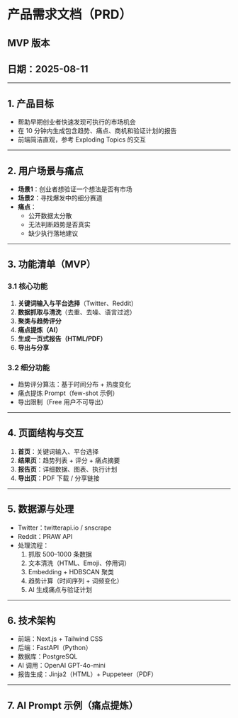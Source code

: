 # 产品需求文档（PRD）
## MVP 版本
## 日期：2025-08-11

---

## 1. 产品目标
- 帮助早期创业者快速发现可执行的市场机会
- 在 10 分钟内生成包含趋势、痛点、商机和验证计划的报告
- 前端简洁直观，参考 Exploding Topics 的交互

---

## 2. 用户场景与痛点
- **场景1**：创业者想验证一个想法是否有市场
- **场景2**：寻找爆发中的细分赛道
- **痛点**：
  - 公开数据太分散
  - 无法判断趋势是否真实
  - 缺少执行落地建议

---

## 3. 功能清单（MVP）
### 3.1 核心功能
1. **关键词输入与平台选择**（Twitter、Reddit）
2. **数据抓取与清洗**（去重、去噪、语言过滤）
3. **聚类与趋势评分**
4. **痛点提炼（AI）**
5. **生成一页式报告（HTML/PDF）**
6. **导出与分享**

### 3.2 细分功能
- 趋势评分算法：基于时间分布 + 热度变化
- 痛点提炼 Prompt（few-shot 示例）
- 导出限制（Free 用户不可导出）

---

## 4. 页面结构与交互
1. **首页**：关键词输入、平台选择
2. **结果页**：趋势列表 + 评分 + 痛点摘要
3. **报告页**：详细数据、图表、执行计划
4. **导出页**：PDF 下载 / 分享链接

---

## 5. 数据源与处理
- Twitter：twitterapi.io / snscrape
- Reddit：PRAW API
- 处理流程：
  1. 抓取 500–1000 条数据
  2. 文本清洗（HTML、Emoji、停用词）
  3. Embedding + HDBSCAN 聚类
  4. 趋势计算（时间序列 + 词频变化）
  5. AI 生成痛点与验证计划

---

## 6. 技术架构
- 前端：Next.js + Tailwind CSS
- 后端：FastAPI（Python）
- 数据库：PostgreSQL
- AI 调用：OpenAI GPT-4o-mini
- 报告生成：Jinja2（HTML）+ Puppeteer（PDF）

---

## 7. AI Prompt 示例（痛点提炼）
